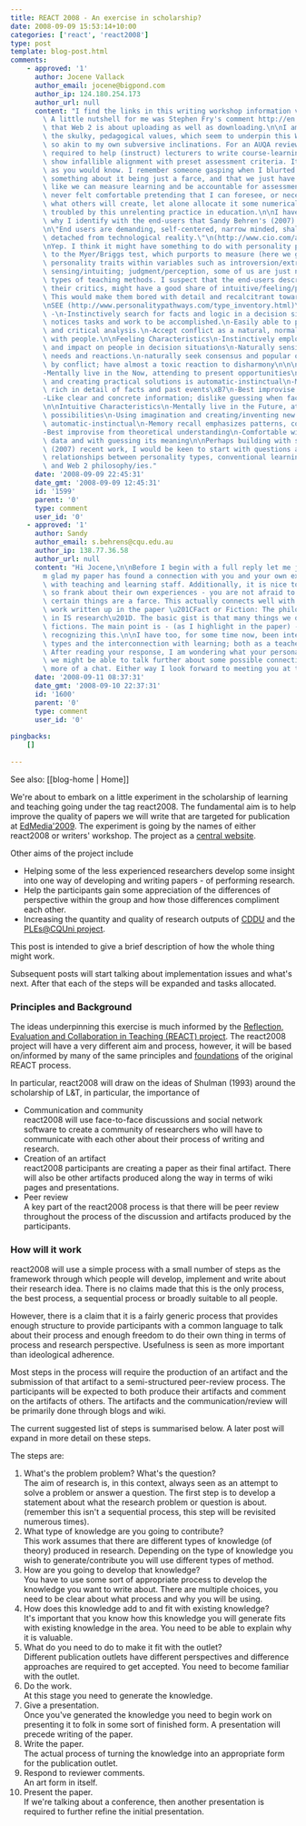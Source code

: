 ```yaml
---
title: REACT 2008 - An exercise in scholarship?
date: 2008-09-09 15:53:14+10:00
categories: ['react', 'react2008']
type: post
template: blog-post.html
comments:
    - approved: '1'
      author: Jocene Vallack
      author_email: jocene@bigpond.com
      author_ip: 124.180.254.173
      author_url: null
      content: "I find the links in this writing workshop information very enlightening.\
        \ A little nutshell for me was Stephen Fry's comment http://en.wikipedia.org/wiki/Web_2.0\
        \ that Web 2 is about uploading as well as downloading.\n\nI am staggered that\
        \ the skulky, pedagogical values, which seem to underpin this Web 2 stuff, are\
        \ so akin to my own subversive inclinations. For an AUQA review last year, I was\
        \ required to help (instruct) lecturers to write course-learning objectives that\
        \ show infallible alignment with preset assessment criteria. It's standard practice,\
        \ as you would know. I remember someone gasping when I blurted out in frustration\
        \ something about it being just a farce, and that we just have to make it look\
        \ like we can measure learning and be accountable for assessment grades. I have\
        \ never felt comfortable pretending that I can foresee, or necessarily even understand,\
        \ what others will create, let alone allocate it some numerical grade. I am ever\
        \ troubled by this unrelenting practice in education.\n\nI have been wondering\
        \ why I identify with the end-users that Sandy Behren's (2007) colleague describes:\n\
        \n\"End users are demanding, self-centered, narrow minded, shallow and completely\
        \ detached from technological reality.\"\n(http://www.cio.com/article/125451/Time_to_Rethink_Your_Relationship_With_End)\n\
        \nYep. I think it might have something to do with personality profiles. According\
        \ to the Myer/Briggs test, which purports to measure (here we go again) one's\
        \ personality traits within variables such as introversion/extroversion; thinking/feeling;\
        \ sensing/intuiting; judgment/perception, some of us are just not wired for certain\
        \ types of teaching methods. I suspect that the end-users described above, unlike\
        \ their critics, might have a good share of intuitive/feeling/perceptive traits.\
        \ This would make them bored with detail and recalcitrant towards mindless conformity.\n\
        \nSEE (http://www.personalitypathways.com/type_inventory.html)\n\nThinking Characteristics\
        \ -\n-Instinctively search for facts and logic in a decision situation.\n-Naturally\
        \ notices tasks and work to be accomplished.\n-Easily able to provide an objective\
        \ and critical analysis.\n-Accept conflict as a natural, normal part of relationships\
        \ with people.\n\nFeeling Characteristics\n-Instinctively employ personal feelings\
        \ and impact on people in decision situations\n-Naturally sensitive to people\
        \ needs and reactions.\n-naturally seek consensus and popular opinions.\n-Unsettled\
        \ by conflict; have almost a toxic reaction to disharmony\n\n\nSensing Characteristics\n\
        -Mentally live in the Now, attending to present opportunities\n-Using common sense\
        \ and creating practical solutions is automatic-instinctual\n-Memory recall is\
        \ rich in detail of facts and past events\xB7\n-Best improvise from past experience\n\
        -Like clear and concrete information; dislike guessing when facts are \"fuzzy\"\
        \n\nIntuitive Characteristics\n-Mentally live in the Future, attending to future\
        \ possibilities\n-Using imagination and creating/inventing new possibilities is\
        \ automatic-instinctual\n-Memory recall emphasizes patterns, contexts, and connections\n\
        -Best improvise from theoretical understanding\n-Comfortable with ambiguous, fuzzy\
        \ data and with guessing its meaning\n\nPerhaps building with some of Behren's\
        \ (2007) recent work, I would be keen to start with questions about the possible\
        \ relationships between personality types, conventional learning management systems\
        \ and Web 2 philosophy/ies."
      date: '2008-09-09 22:45:31'
      date_gmt: '2008-09-09 12:45:31'
      id: '1599'
      parent: '0'
      type: comment
      user_id: '0'
    - approved: '1'
      author: Sandy
      author_email: s.behrens@cqu.edu.au
      author_ip: 138.77.36.58
      author_url: null
      content: "Hi Jocene,\n\nBefore I begin with a full reply let me just say that I\u2019\
        m glad my paper has found a connection with you and your own experiences working\
        \ with teaching and learning staff. Additionally, it is nice to see someone being\
        \ so frank about their own experiences - you are not afraid to say that you believe\
        \ certain things are a farce. This actually connects well with my most recent\
        \ work written up in the paper \u201CFact or Fiction: The philosophy of fictions\
        \ in IS research\u201D. The basic gist is that many things we do are farces or\
        \ fictions. The main point is - (as I highlight in the paper) - in consciously\
        \ recognizing this.\n\nI have too, for some time now, been interested in the personality\
        \ types and the interconnection with learning; both as a teacher and as a learner.\
        \ After reading your response, I am wondering what your personality type is? Perhaps\
        \ we might be able to talk further about some possible connections or simply have\
        \ more of a chat. Either way I look forward to meeting you at the workshop."
      date: '2008-09-11 08:37:31'
      date_gmt: '2008-09-10 22:37:31'
      id: '1600'
      parent: '0'
      type: comment
      user_id: '0'
    
pingbacks:
    []
    
---
```


See also: [[blog-home | Home]]

We're about to embark on a little experiment in the scholarship of learning and teaching going under the tag react2008. The fundamental aim is to help improve the quality of papers we will write that are targeted for publication at [EdMedia'2009](http://www.aace.org/conf/edmedia/default.htm). The experiment is going by the names of either react2008 or writers' workshop. The project as a [central website](http://cddu.cqu.edu.au/index.php/Writers_Workshop).

Other aims of the project include

- Helping some of the less experienced researchers develop some insight into one way of developing and writing papers - of performing research.
- Help the participants gain some appreciation of the differences of perspective within the group and how those differences compliment each other.
- Increasing the quantity and quality of research outputs of [CDDU](http://cddu.cqu.edu.au/) and the [PLEs@CQUni project](http://cddu.cqu.edu.au/index.php/PLEs%40CQUni).

This post is intended to give a brief description of how the whole thing might work.

Subsequent posts will start talking about implementation issues and what's next. After that each of the steps will be expanded and tasks allocated.

### Principles and Background

The ideas underpinning this exercise is much informed by the [Reflection, Evaluation and Collaboration in Teaching (REACT) project](http://sleid.cqu.edu.au/REACT/). The react2008 project will have a very different aim and process, however, it will be based on/informed by many of the same principles and [foundations](http://sleid.cqu.edu.au/REACT/foundations.htm) of the original REACT process.

In particular, react2008 will draw on the ideas of Shulman (1993) around the scholarship of L&T, in particular, the importance of

- Communication and community  
    react2008 will use face-to-face discussions and social network software to create a community of researchers who will have to communicate with each other about their process of writing and research.
- Creation of an artifact  
    react2008 participants are creating a paper as their final artifact. There will also be other artifacts produced along the way in terms of wiki pages and presentations.
- Peer review  
    A key part of the react2008 process is that there will be peer review throughout the process of the discussion and artifacts produced by the participants.

### How will it work

react2008 will use a simple process with a small number of steps as the framework through which people will develop, implement and write about their research idea. There is no claims made that this is the only process, the best process, a sequential process or broadly suitable to all people.

However, there is a claim that it is a fairly generic process that provides enough structure to provide participants with a common language to talk about their process and enough freedom to do their own thing in terms of process and research perspective. Usefulness is seen as more important than ideological adherence.

Most steps in the process will require the production of an artifact and the submission of that artifact to a semi-structured peer-review process. The participants will be expected to both produce their artifacts and comment on the artifacts of others. The artifacts and the communication/review will be primarily done through blogs and wiki.

The current suggested list of steps is summarised below. A later post will expand in more detail on these steps.

The steps are:

1. What's the problem problem? What's the question?  
    The aim of research is, in this context, always seen as an attempt to solve a problem or answer a question. The first step is to develop a statement about what the research problem or question is about. (remember this isn't a sequential process, this step will be revisited numerous times).
2. What type of knowledge are you going to contribute?  
    This work assumes that there are different types of knowledge (of theory) produced in research. Depending on the type of knowledge you wish to generate/contribute you will use different types of method.
3. How are you going to develop that knowledge?  
    You have to use some sort of appropriate process to develop the knowledge you want to write about. There are multiple choices, you need to be clear about what process and why you will be using.
4. How does this knowledge add to and fit with existing knowledge?  
    It's important that you know how this knowledge you will generate fits with existing knowledge in the area. You need to be able to explain why it is valuable.
5. What do you need to do to make it fit with the outlet?  
    Different publication outlets have different perspectives and difference approaches are required to get accepted. You need to become familiar with the outlet.
6. Do the work.  
    At this stage you need to generate the knowledge.
7. Give a presentation.  
    Once you've generated the knowledge you need to begin work on presenting it to folk in some sort of finished form. A presentation will precede writing of the paper.
8. Write the paper.  
    The actual process of turning the knowledge into an appropriate form for the publication outlet.
9. Respond to reviewer comments.  
    An art form in itself.
10. Present the paper.  
    If we're talking about a conference, then another presentation is required to further refine the initial presentation.